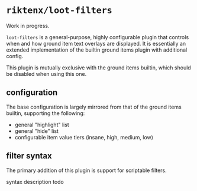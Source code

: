 # `riktenx/loot-filters`

Work in progress.

`loot-filters` is a general-purpose, highly configurable plugin that controls when and how ground item text overlays are
displayed. It is essentially an extended implementation of the builtin ground items plugin with additional config.

This plugin is mutually exclusive with the ground items builtin, which should be disabled when using this one.

## configuration

The base configuration is largely mirrored from that of the ground items builtin, supporting the following:
* general "highlight" list
* general "hide" list
* configurable item value tiers (insane, high, medium, low)

## filter syntax

The primary addition of this plugin is support for scriptable filters.

syntax description todo
